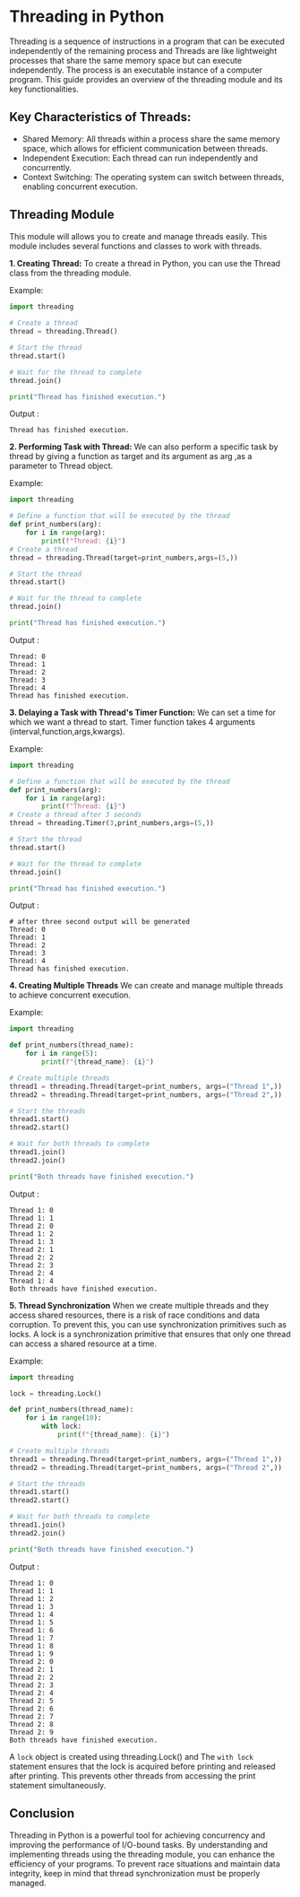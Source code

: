 # Threading in Python
Threading is a sequence of instructions in a program that can be executed independently of the remaining process and 
Threads are like lightweight processes that share the same memory space but can execute independently. 
The process is an executable instance of a computer program. 
This guide provides an overview of the threading module and its key functionalities.

## Key Characteristics of Threads:
* Shared Memory: All threads within a process share the same memory space, which allows for efficient communication between threads.
* Independent Execution: Each thread can run independently and concurrently.
* Context Switching: The operating system can switch between threads, enabling concurrent execution.

## Threading Module
This module will allows you to create and manage threads easily. This module includes several functions and classes to work with threads.

**1. Creating Thread:**
To create a thread in Python, you can use the Thread class from the threading module.

Example:
```python
import threading
        
# Create a thread
thread = threading.Thread()

# Start the thread
thread.start()

# Wait for the thread to complete
thread.join()

print("Thread has finished execution.")
```
Output :
```
Thread has finished execution.
```
**2. Performing Task with Thread:**
We can also perform a specific task by thread by giving a function as target and its argument as arg ,as a parameter to Thread object.

Example:

```python
import threading

# Define a function that will be executed by the thread
def print_numbers(arg):
    for i in range(arg):
        print(f"Thread: {i}")        
# Create a thread
thread = threading.Thread(target=print_numbers,args=(5,))

# Start the thread
thread.start()

# Wait for the thread to complete
thread.join()

print("Thread has finished execution.")
```
Output :
```
Thread: 0
Thread: 1
Thread: 2
Thread: 3
Thread: 4
Thread has finished execution.
```
**3. Delaying a Task with Thread's Timer Function:**
We can set a time for which we want a thread to start. Timer function takes 4 arguments (interval,function,args,kwargs).

Example:
```python
import threading

# Define a function that will be executed by the thread
def print_numbers(arg):
    for i in range(arg):
        print(f"Thread: {i}")        
# Create a thread after 3 seconds
thread = threading.Timer(3,print_numbers,args=(5,))

# Start the thread
thread.start()

# Wait for the thread to complete
thread.join()

print("Thread has finished execution.")
```
Output :
```
# after three second output will be generated
Thread: 0
Thread: 1
Thread: 2
Thread: 3
Thread: 4
Thread has finished execution.
```
**4. Creating Multiple Threads**
We can create and manage multiple threads to achieve concurrent execution.

Example:
```python 
import threading

def print_numbers(thread_name):
    for i in range(5):
        print(f"{thread_name}: {i}")

# Create multiple threads
thread1 = threading.Thread(target=print_numbers, args=("Thread 1",))
thread2 = threading.Thread(target=print_numbers, args=("Thread 2",))

# Start the threads
thread1.start()
thread2.start()

# Wait for both threads to complete
thread1.join()
thread2.join()

print("Both threads have finished execution.")
```
Output :
```
Thread 1: 0
Thread 1: 1
Thread 2: 0
Thread 1: 2
Thread 1: 3
Thread 2: 1
Thread 2: 2
Thread 2: 3
Thread 2: 4
Thread 1: 4
Both threads have finished execution.
```

**5. Thread Synchronization**
When we create multiple threads and they access shared resources, there is a risk of race conditions and data corruption. To prevent this, you can use synchronization primitives such as locks.
A lock is a synchronization primitive that ensures that only one thread can access a shared resource at a time.

Example:
```Python
import threading

lock = threading.Lock()

def print_numbers(thread_name):
    for i in range(10):
        with lock:
            print(f"{thread_name}: {i}")

# Create multiple threads
thread1 = threading.Thread(target=print_numbers, args=("Thread 1",))
thread2 = threading.Thread(target=print_numbers, args=("Thread 2",))

# Start the threads
thread1.start()
thread2.start()

# Wait for both threads to complete
thread1.join()
thread2.join()

print("Both threads have finished execution.")
```
Output :
```
Thread 1: 0
Thread 1: 1
Thread 1: 2
Thread 1: 3
Thread 1: 4
Thread 1: 5
Thread 1: 6
Thread 1: 7
Thread 1: 8
Thread 1: 9
Thread 2: 0
Thread 2: 1
Thread 2: 2
Thread 2: 3
Thread 2: 4
Thread 2: 5
Thread 2: 6
Thread 2: 7
Thread 2: 8
Thread 2: 9
Both threads have finished execution.
```

A ```lock``` object is created using threading.Lock() and The ```with lock``` statement ensures that the lock is acquired before printing and released after printing. This prevents other threads from accessing the print statement simultaneously.

## Conclusion
Threading in Python is a powerful tool for achieving concurrency and improving the performance of I/O-bound tasks. By understanding and implementing threads using the threading module, you can enhance the efficiency of your programs. To prevent race situations and maintain data integrity, keep in mind that thread synchronization must be properly managed.
